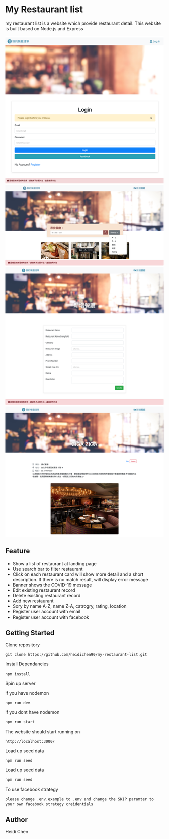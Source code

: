 # My Restaurant list

my restaurant list is a website which provide restaurant detail. This website is built based on Node.js and Express

![](images/my-restaurant-list4.png)
![](images/my-restaurant-list1.png)
![](images/my-restaurant-list2.png)
![](images/my-restaurant-list3.png)

## Feature

- Show a list of restaurant at landing page
- Use search bar to filter restaurant
- Click on each restaurant card will show more detail and a short description. If there is no match result, will display error message
- Banner shows the COVID-19 message
- Edit existing restaurant record
- Delete existing restaurant record
- Add new restaurant
- Sory by name A-Z, name Z-A, catrogry, rating, location
- Register user account with email
- Register user account with facebook

## Getting Started

Clone repository

    git clone https://github.com/heidichen90/my-restaurant-list.git

Install Dependancies

    npm install

Spin up server

if you have nodemon

    npm run dev

if you dont have nodemon

    npm run start

The website should start running on

    http://localhost:3000/

Load up seed data

    npm run seed

Load up seed data

    npm run seed

To use facebook strategy

    please change .env.example to .env and change the SKIP paramter to your own facebook strategy creidentials

## Author

Heidi Chen
